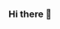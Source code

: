 ### Hi there 👋

<!--
**RaidenB312/RaidenB312** is a ✨ _special_ ✨ repository because its `README.md` (this file) appears on your GitHub profile.

Here are some ideas to get you started:

- 🔭 I’m currently working at the Cafam University Foundation, in the area of finance.
- 🌱 I’m currently learning about business administration, Microsoft Data Month and some programming basics.
- 👯 I’m looking to collaborate on basic technology issues for beginners.
- 📫 How to reach me:I live in Colombia, in the central area of the country.
- ⚡ Fun fact:I study administration but I love technology.
